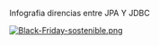 Infografia direncias entre JPA Y JDBC

[![Black-Friday-sostenible.png](https://i.postimg.cc/1tGVdcmQ/Black-Friday-sostenible.png)](https://postimg.cc/S2KK29YT)
